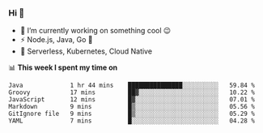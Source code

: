 ### Hi 👋

<!--
**nodejh/nodejh** is a ✨ _special_ ✨ repository because its `README.md` (this file) appears on your GitHub profile.

Here are some ideas to get you started:

- 🔭 I’m currently working on ...
- 🌱 I’m currently learning ...
- 👯 I’m looking to collaborate on ...
- 🤔 I’m looking for help with ...
- 💬 Ask me about ...
- 📫 How to reach me: ...
- 😄 Pronouns: ...
- ⚡ Fun fact: ...
-->

- 🔭 I’m currently working on something cool :wink:
- ⚡ Node.js, Java, Go :thought_balloon:
- 🤖 Serverless, Kubernetes, Cloud Native

📊 **This week I spent my time on**

<!--START_SECTION:waka-->

```text
Java             1 hr 44 mins    ███████████████░░░░░░░░░░   59.84 %
Groovy           17 mins         ██▓░░░░░░░░░░░░░░░░░░░░░░   10.22 %
JavaScript       12 mins         █▓░░░░░░░░░░░░░░░░░░░░░░░   07.01 %
Markdown         9 mins          █▒░░░░░░░░░░░░░░░░░░░░░░░   05.56 %
GitIgnore file   9 mins          █▒░░░░░░░░░░░░░░░░░░░░░░░   05.29 %
YAML             7 mins          █░░░░░░░░░░░░░░░░░░░░░░░░   04.28 %
```

<!--END_SECTION:waka-->


<!--
:traffic_light: **Visitors**

![visitors](https://visitor-badge.glitch.me/badge?page_id=nodejh.nodejh)
-->
